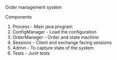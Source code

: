 Order management system

Components
1. Process - Main java program
2. ConfigManager - Load the configuration
3. OrderManager - Order and state machine
4. Sessions - Client and exchange facing sessions
5. Admin - To capture state of the system
6. Tests - Junit tests
